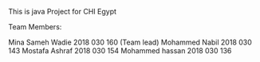 This is java Project for CHI Egypt

Team Members:

Mina Sameh Wadie 2018 030 160 (Team lead)
Mohammed Nabil 2018 030 143
Mostafa Ashraf 2018 030 154
Mohammed hassan 2018 030 136

